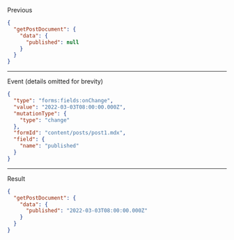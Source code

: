 Previous
```json
{
  "getPostDocument": {
    "data": {
      "published": null
    }
  }
}
```
---

Event (details omitted for brevity)
```json
{
  "type": "forms:fields:onChange",
  "value": "2022-03-03T08:00:00.000Z",
  "mutationType": {
    "type": "change"
  },
  "formId": "content/posts/post1.mdx",
  "field": {
    "name": "published"
  }
}
```
---

Result
```json
{
  "getPostDocument": {
    "data": {
      "published": "2022-03-03T08:00:00.000Z"
    }
  }
}
```